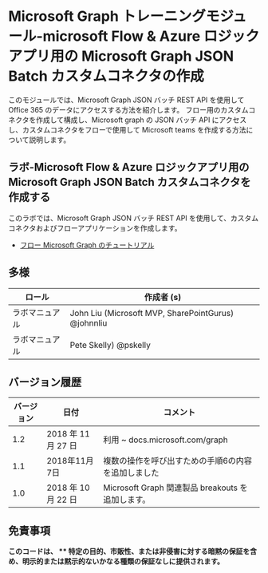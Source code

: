 # <a name="microsoft-graph-training-module---create-a-microsoft-graph-json-batch-custom-connector-for-microsoft-flow--azure-logic-apps"></a>Microsoft Graph トレーニングモジュール-microsoft Flow & Azure ロジックアプリ用の Microsoft Graph JSON Batch カスタムコネクタの作成

このモジュールでは、Microsoft Graph JSON バッチ REST API を使用して Office 365 のデータにアクセスする方法を紹介します。 フロー用のカスタムコネクタを作成して構成し、Microsoft graph の JSON バッチ API にアクセスし、カスタムコネクタをフローで使用して Microsoft teams を作成する方法について説明します。

## <a name="lab---create-a-microsoft-graph-json-batch-custom-connector-for-microsoft-flow--azure-logic-apps"></a>ラボ-Microsoft Flow & Azure ロジックアプリ用の Microsoft Graph JSON Batch カスタムコネクタを作成する

このラボでは、Microsoft Graph JSON バッチ REST API を使用して、カスタムコネクタおよびフローアプリケーションを作成します。

- [フロー Microsoft Graph のチュートリアル](https://docs.microsoft.com/graph/training/flow-tutorial)

## <a name="contributors"></a>多様

| ロール | 作成者 (s) |
| ------| ----------|
| ラボマニュアル | John Liu (Microsoft MVP, SharePointGurus) @johnnliu |
| ラボマニュアル | Pete Skelly) @pskelly |

## <a name="version-history"></a>バージョン履歴

| バージョン | 日付 | コメント |
| ------- | -----| -------- |
| 1.2 | 2018 年 11 月 27 日 | 利用 ~ docs.microsoft.com/graph |
| 1.1 | 2018年11月7日 | 複数の操作を呼び出すための手順6の内容を追加しました |
| 1.0 | 2018 年 10 月 22 日 | Microsoft Graph 関連製品 breakouts を追加します。 |

## <a name="disclaimer"></a>免責事項

**このコードは、 ** 特定の目的、市販性、または非侵害に対する暗黙の保証を含め、明示的または黙示的ないかなる種類の保証なしに提供されます。**